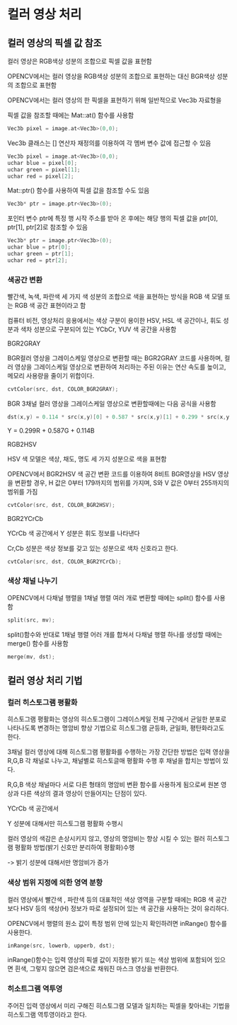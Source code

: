 # 컬러 영상 처리

## 컬러 영상의 픽셀 값 참조

컬러 영상은 RGB색상 성분의 조합으로 픽셀 값을 표현함

OPENCV에서는 컬러 영상을 RGB색상 성분의 조합으로 표현하는 대신 BGR색상 성분의 조합으로 표현함

OPENCV에서는 컬러 영상의 한 픽셀을 표현하기 위해 일반적으로 Vec3b 자료형을 

픽셀 값을 참조할 때에는 Mat::at() 함수를 사용함

```cpp
Vec3b pixel = image.at<Vec3b>(0,0);
```
Vec3b 클래스는 [] 연산자 재정의를 이용하여 각 멤버 변수 값에 접근할 수 있음
    
```cpp
Vec3b pixel = image.at<Vec3b>(0,0);
uchar blue = pixel[0];
uchar green = pixel[1];
uchar red = pixel[2];
```

Mat::ptr() 함수를 사용하여 픽셀 값을 참조할 수도 있음

```cpp
Vec3b* ptr = image.ptr<Vec3b>(0);
```

포인터 변수 ptr에 특정 행 시작 주소를 받아 온 후에는 해당 행의 픽셀 값을 ptr[0], ptr[1], ptr[2]로 참조할 수 있음

```cpp
Vec3b* ptr = image.ptr<Vec3b>(0);
uchar blue = ptr[0];
uchar green = ptr[1];
uchar red = ptr[2];
```

### 색공간 변환

빨간색, 녹색, 파란색 세 가지 색 성분의 조합으로 색을 표현하는 방식을 RGB 색 모델 또는 RGB 색 공간 표현이라고 함

컴퓨터 비전, 영상처리 응용에서는 색상 구분이 용이한 HSV, HSL 색 공간이나, 휘도 성분과 색차 성분으로 구분되어 있는 YCbCr, YUV 색 공간을 사용함

BGR2GRAY

BGR컬러 영상을 그레이스케일 영상으로 변환할 때는 BGR2GRAY 코드를 사용하며, 컬러 영상을
그레이스케일 영상으로 변환하여 처리하는 주된 이유는 연산 속도를 높이고, 메모리 사용량을 줄이기
위합이다.

```cpp
cvtColor(src, dst, COLOR_BGR2GRAY);
```

BGR 3채널 컬러 영상을 그레이스케일 영상으로 변환할때에는 다음 공식을 사용함
    
```cpp
dst(x,y) = 0.114 * src(x,y)[0] + 0.587 * src(x,y)[1] + 0.299 * src(x,y)[2]
```
Y = 0.299R + 0.587G + 0.114B

RGB2HSV

HSV 색 모델은 색상, 채도, 명도 세 가지 성분으로 색을 표현함

OPENCV에서 BGR2HSV 색 공간 변환 코드를 이용하여 8비트 BGR영상을 HSV 영상을 변환할 경우, H 값은 0부터 179까지의 범위를 가지며, S와 V 값은 0부터 255까지의 범위를 가짐

```cpp
cvtColor(src, dst, COLOR_BGR2HSV);
```

BGR2YCrCb

YCrCb 색 공간에서 Y 성분은 휘도 정보를 나타낸다

Cr,Cb 성분은 색상 정보를 갖고 있는 성분으로 색차 신호라고 한다.

```cpp
cvtColor(src, dst, COLOR_BGR2YCrCb);
```

### 색상 채널 나누기

OPENCV에서 다채널 행렬을 1채널 행렬 여러 개로 변환할 때에는 split() 함수를 사용함

```cpp  
split(src, mv);
```

split()함수와 반대로 1채널 행렬 어러 개를 합쳐서 다채널 행렬 하나를 생성할 때에는 merge() 함수를 사용함

```cpp
merge(mv, dst);
```

## 컬러 영상 처리 기법

### 컬러 히스토그램 평활화

히스토그램 평활화는 영상의 히스토그램이 그레이스케일 전체 구간에서 균일한 분포로 나타나도록 
변경하는 명암비 향상 기법으로 히스토그램 균등화, 균일화, 평탄화라고도 한다.

3채널 컬러 영상에 대해 히스토그램 평활화를 수행하는 가장 간단한 방법은 입력 영상을 R,G,B 각 채널로 나누고, 채널별로 히스토글매 평활화 수행 후 채널을 합치는 방법이 있다.

R,G,B 색상 채널마다 서로 다른 형태의 명암비 변환 함수를 사용하게 됨으로써 원본 영상과 다른
색상의 결과 영상이 만들어지는 단점이 있다.

YCrCb 색 공간에서

Y 성분에 대해서만 히스토그램 평활화 수행시

컬러 영상의 색감은 손상시키지 않고, 영상의 명암비는 향상 시킬 수 있는 컬러 히스토그램 평활화 방법(밝기 신호만 분리하여 평활화)수행

-> 밝기 성분에 대해서만 명암비가 증가

### 색상 범위 지정에 의한 영역 분항

컬러 영상에서 빨간색 , 파란색 등의 대표적인 색상 영역을 구분할 때에는 RGB 색 공간보다 HSV 등의 색상(H) 정보가 따로 설정되어 있는 색 공간을 사용하는 것이 유리하다.

OPENCV에서 행렬의 원소 값이 특정 범위 안에 있는지 확인하려면 inRange() 함수를 사용한다.

```cpp
inRange(src, lowerb, upperb, dst);
```

inRange()함수는 입력 영상의 픽셀 값이 지정한 밝기 또는 색상 범위에 포함되어 있으면 흰색,
그렇지 않으면 검은색으로 채워진 마스크 영상을 반환한다.

### 히소트그램 역투영

주어진 입력 영상에서 미리 구해진 히스토그램 모델과 일치하는 픽셀을 찾아내는 기법을 히스토그램 역투영이라고 한다.
